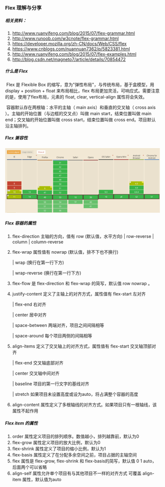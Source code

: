 





###  Flex 理解与分享

##### 相关资料：

1. <http://www.ruanyifeng.com/blog/2015/07/flex-grammar.html>
2. <http://www.runoob.com/w3cnote/flex-grammar.html>
3. <https://developer.mozilla.org/zh-CN/docs/Web/CSS/flex>
4. <https://www.cnblogs.com/nuannuan7362/p/5823381.html>
5. <http://www.ruanyifeng.com/blog/2015/07/flex-examples.html>
6. <http://blog.csdn.net/magneto7/article/details/70854472>

##### 什么是 Flex

​        Flex 是 Flexible Box 的缩写，意为"弹性布局"，与传统布局，基于盒模型，用 display + position + float 来布局相比，flex 布局更加灵活，可响应式。需要注意的是，使用了flex布局，元素的 float, clear, vertical-align 属性将会失效。

​        容器默认存在两根轴：水平的主轴（ main axis）和垂直的交叉轴（ cross axis ）。主轴的开始位置（与边框的交叉点）叫做 main start，结束位置叫做 main end；交叉轴的开始位置叫做 cross start，结束位置叫做 cross end。项目默认沿主轴排列。

##### Flex 兼容性
<img src="./assets/flex-compatibility.png" width="600" height="">

##### Flex 容器的属性

1. flex-direction  主轴的方向，值有 row (默认值，水平方向) | row-reverse | column | column-reverse

2. flex-wrap  属性值有 nowrap (默认值，排不下也不换行) 

   | wrap (换行在第一行下方) 

   | wrap-reverse (换行在第一行下方)

3. flex-flow 是 flex-direction 和 flex-wrap 的简写，默认值 row nowrap 。

4. justify-content 定义了主轴上的对齐方式，属性值有 flex-start 左对齐

   | flex-end  右对齐

   | center     居中对齐

   | space-between   两端对齐，项目之间间隔相等

   | space-around      每个项目两侧的间隔相等

5. align-items   定义了交叉轴上的对齐方式，属性值有 flex-start 交叉轴顶部对齐

   | flex-end   交叉轴底部对齐

   | center      交叉轴中间对齐

   | baseline   项目的第一行文字的基线对齐

   | stretch     如果项目未设置高度或设为auto，将占满整个容器的高度

6. align-content  属性定义了多根轴线的对齐方式。如果项目只有一根轴线，该属性不起作用

##### Flex item 的属性

1. order           属性定义项目的排列顺序。数值越小，排列越靠前，默认为0
2. flex-grow    属性定义项目的放大比例，默认为0
3. flex-shrink  属性定义了项目的缩小比例，默认为1
4. flex-basis    属性定义了在分配多余空间之前，项目占据的主轴空间
5. flex   属性是 flex-grow,  flex-shrink 和  flex-basis的简写，默认值 0 1 auto，后面两个可以省略
6. align-self 属性允许单个项目有与其他项目不一样的对齐方式 可覆盖 align-item 属性，默认值为auto